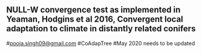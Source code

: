 ## NULL-W convergence test as implemented in Yeaman, Hodgins et al 2016, Convergent local adaptation to climate in distantly related conifers
#pooja.singh09@gmail.com
#CoAdapTree
#May 2020 needs to be updated


